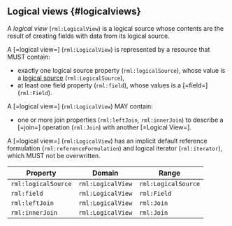 ## Logical views {#logicalviews}

A <dfn>logical view</dfn> (`rml:LogicalView`) is a logical source whose contents are the result of creating fields with data from its logical source.

A [=logical view=] (`rml:LogicalView`) is represented by a resource that MUST contain:
- exactly one logical source property (`rml:logicalSource`), whose value is a [logical source](https://kg-construct.github.io/rml-io/spec/docs/#source-vocabulary) (`rml:LogicalSource`),
- at least one field property (`rml:field`), whose values is a [=field=] (`rml:Field`).

A [=logical view=] (`rml:LogicalView`) MAY contain:
- one or more join properties (`rml:leftJoin`, `rml:innerJoin`) to describe a [=join=] operation (`rml:Join`) with another [=Logical View=].

A [=logical view=] (`rml:LogicalView`) has an implicit default reference formulation (`rml:referenceFormulation`) and logical iterator (`rml:iterator`), which MUST not be overwritten. 

| Property             | Domain             | Range               |
|----------------------|--------------------|---------------------|
| `rml:logicalSource`  | `rml:LogicalView`  | `rml:LogicalSource` |
| `rml:field`          | `rml:LogicalView`  | `rml:Field`         |
| `rml:leftJoin`       | `rml:LogicalView`  | `rml:Join`          |
| `rml:innerJoin`      | `rml:LogicalView`  | `rml:Join`          |
